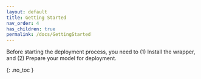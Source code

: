```yaml
---
layout: default
title: Getting Started
nav_order: 4
has_children: true
permalink: /docs/GettingStarted
---
```


Before starting the deployment process, you need to (1) Install the wrapper, and (2) Prepare your model for deployment.


{: .no_toc }